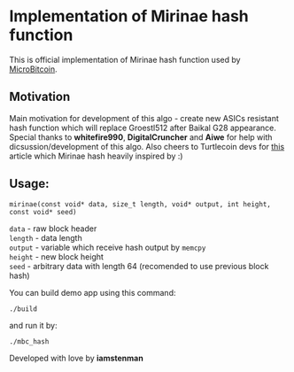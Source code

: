 # Implementation of Mirinae hash function

This is official implementation of Mirinae hash function used by [MicroBitcoin](https://github.com/MicroBitcoinOrg/MicroBitcoin).

## Motivation
Main motivation for development of this algo - create new ASICs resistant hash function which will replace Groestl512 after Baikal G28 appearance.  
Special thanks to **whitefire990**, **DigitalCruncher** and **Aiwe** for help with dicsussion/development of this algo.
Also cheers to Turtlecoin devs for [this](https://medium.com/@turtlecoin/introducing-cryptonight-soft-shell-2c2d4c497efd) article which Mirinae hash heavily inspired by :)

## Usage:

```
mirinae(const void* data, size_t length, void* output, int height, const void* seed)
```

`data` - raw block header  
`length` - data length  
`output` - variable which receive hash output by `memcpy`  
`height` - new block height  
`seed` - arbitrary data with length 64 (recomended to use previous block hash)  

You can build demo app using this command:  
```
./build
```

and run it by:  
```
./mbc_hash
```

Developed with love by **iamstenman**

